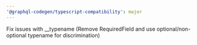 ```yaml
---
'@graphql-codegen/typescript-compatibility': major
---
```


Fix issues with \_\_typename (Remove RequiredField and use optional/non-optional typename for discrimination)
